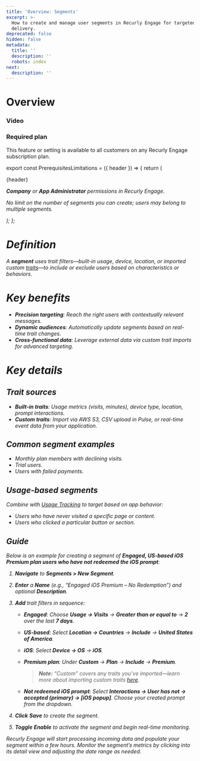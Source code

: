 ```yaml
---
title: 'Overview: Segments'
excerpt: >-
  How to create and manage user segments in Recurly Engage for targeted prompt
  delivery.
deprecated: false
hidden: false
metadata:
  title: ''
  description: ''
  robots: index
next:
  description: ''
---
```

# Overview

### Video

<Embed url="https://www.loom.com/embed/5e730b455754424fa13f1f282bcaafe6?sid=669292ce-0cd1-4d29-960a-ad13a1aebd5c" href="https://www.loom.com/embed/5e730b455754424fa13f1f282bcaafe6?sid=669292ce-0cd1-4d29-960a-ad13a1aebd5c" typeOfEmbed="iframe" height="480px" width="100%" iframe="true" />

### Required plan

This feature or setting is available to all customers on any Recurly Engage subscription plan.

export const PrerequisitesLimitations = ({ header }) => {
  return (
    <div className="flex justify-start">
      <div className="rounded-md p-6 m-4 max-w-lg shadow-md border border-gray-300 dark:bg-gray-800 dark:border-gray-600">
        <p className="text-lg font-bold">{header}</p>
        <p>
          <i className="fa-solid fa-check mr-2" />
          <strong>Company</strong> or <strong>App Administrator</strong> permissions in Recurly Engage.
        </p>
        <p>
          <i className="fa-solid fa-exclamation-triangle mr-4" />
          No limit on the number of segments you can create; users may belong to multiple segments.
        </p>
      </div>
    </div>
  );
};

<PrerequisitesLimitations header="Prerequisites & limitations" />

# Definition

A **segment** uses trait filters—built-in usage, device, location, or imported custom [traits](user-traits)—to include or exclude users based on characteristics or behaviors.

# Key benefits

* **Precision targeting**: Reach the right users with contextually relevant messages.
* **Dynamic audiences**: Automatically update segments based on real-time trait changes.
* **Cross-functional data**: Leverage external data via custom trait imports for advanced targeting.

# Key details

## Trait sources

* **Built-in traits**: Usage metrics (visits, minutes), device type, location, prompt interactions.
* **Custom traits**: Import via AWS S3, CSV upload in Pulse, or real-time event data from your application.

## Common segment examples

* Monthly plan members with declining visits.
* Trial users.
* Users with failed payments.

## Usage-based segments

Combine with [Usage Tracking](usage-tracking-1) to target based on app behavior:

* Users who have never visited a specific page or content.
* Users who clicked a particular button or section.

## Guide

Below is an example for creating a segment of **Engaged, US-based iOS Premium plan users who have not redeemed the iOS prompt**:

1. **Navigate** to **Segments > New Segment**.
2. **Enter** a **Name** (e.g., “Engaged iOS Premium – No Redemption”) and optional **Description**.
3. **Add** trait filters in sequence:

   * **Engaged**: Choose **Usage → Visits** → **Greater than or equal to** → **2** over the last **7 days**.
   * **US-based**: Select **Location → Countries** → **Include** → **United States of America**.
   * **iOS**: Select **Device → OS** → **iOS**.
   * **Premium plan**: Under **Custom** → **Plan** → **Include** → **Premium**.

     > **Note:** “Custom” covers any traits you’ve imported—learn more about importing custom traits [here](user-traits).
   * **Not redeemed iOS prompt**: Select **Interactions → User has not → accepted (primary) → \[iOS popup]**. Choose your created prompt from the dropdown.
4. **Click** **Save** to create the segment.
5. **Toggle** **Enable** to activate the segment and begin real-time monitoring.

Recurly Engage will start processing incoming data and populate your segment within a few hours. Monitor the segment’s metrics by clicking into its detail view and adjusting the date range as needed.